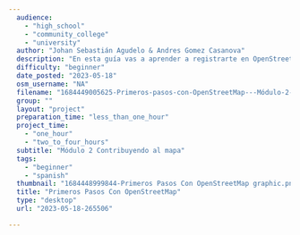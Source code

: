 ```yaml
---
  audience: 
    - "high_school"
    - "community_college"
    - "university"
  author: "Johan Sebastián Agudelo & Andres Gomez Casanova"
  description: "En esta guía vas a aprender a registrarte en OpenStreetMap para poder contribuir, e identificar las buenas prácticas para que tus contribuciones sean valiosas para la comunidad."
  difficulty: "beginner"
  date_posted: "2023-05-18"
  osm_username: "NA"
  filename: "1684449005625-Primeros-pasos-con-OpenStreetMap---Módulo-2---Contribuyendo-al-mapa.pdf"
  group: ""
  layout: "project"
  preparation_time: "less_than_one_hour"
  project_time: 
    - "one_hour"
    - "two_to_four_hours"
  subtitle: "Módulo 2 Contribuyendo al mapa"
  tags: 
    - "beginner"
    - "spanish"
  thumbnail: "1684448999844-Primeros Pasos Con OpenStreetMap graphic.png"
  title: "Primeros Pasos Con OpenStreetMap"
  type: "desktop"
  url: "2023-05-18-265506"

---
```

